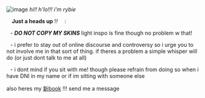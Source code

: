 ![image](https://media.discordapp.net/attachments/854614425633423401/1167711860313829407/51f06143.gif?ex=67266faa&is=67251e2a&hm=31d445d66a52455531c650692455d1a328f6bb2bca27ea1306fbb55737bcae0e&) _hi!! h'lo!!! i'm rybie_

⠀ **Just a heads up** !*!* ⠀ :

⠀- ***DO NOT COPY MY SKINS*** light inspo is fine though no problem w that!

⠀- i prefer to stay out of online discourse and controversy so i urge you to not involve me in that sort of thing. if theres a problem a simple whisper will do (or just dont talk to me at all)

⠀- i dont mind if you sit with me! though please refrain from doing so when i have DNI in my name or if im sitting with someone else

also heres my <a href="‎‎(https://chilifries.atabook.org/)">‎‎新book</a> !!! send me a message 
